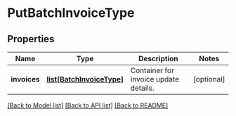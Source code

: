 # PutBatchInvoiceType

## Properties
Name | Type | Description | Notes
------------ | ------------- | ------------- | -------------
**invoices** | [**list[BatchInvoiceType]**](BatchInvoiceType.md) | Container for invoice update details.  | [optional] 

[[Back to Model list]](../README.md#documentation-for-models) [[Back to API list]](../README.md#documentation-for-api-endpoints) [[Back to README]](../README.md)

